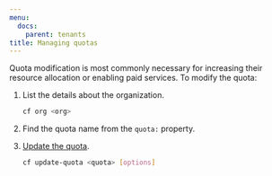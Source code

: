 ```yaml
---
menu:
  docs:
    parent: tenants
title: Managing quotas
---
```


Quota modification is most commonly necessary for increasing their resource allocation or enabling paid services. To modify the quota:

1. List the details about the organization.

    ```sh
    cf org <org>
    ```

1. Find the quota name from the `quota:` property.
1. [Update the quota](https://docs.cloudfoundry.org/adminguide/quota-plans.html#update-quota).

    ```sh
    cf update-quota <quota> [options]
    ```

